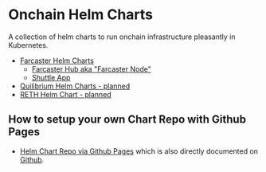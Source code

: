 # Onchain Helm Charts

A collection of helm charts to run onchain infrastructure pleasantly in Kubernetes.

- [Farcaster Helm Charts](/charts/farcaster)
  - [Farcaster Hub aka "Farcaster Node"](/charts/farcaster/hubble)
  - [Shuttle App](/charts/farcaster/shuttle)
- [Quilibrium Helm Charts - planned](/charts/quilibrium)
- [RETH Helm Chart - planned](/charts/reth)

## How to setup your own Chart Repo with Github Pages

- [Helm Chart Repo via Github Pages](https://helm.sh/docs/howto/chart_releaser_action/) which is also directly documented on [Github](https://github.com/marketplace/actions/helm-chart-releaser).
